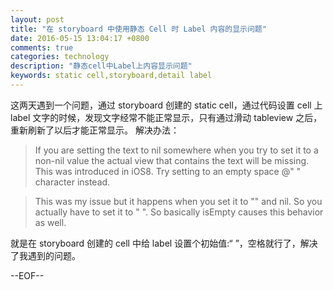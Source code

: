 ```yaml
---
layout: post
title: "在 storyboard 中使用静态 Cell 时 Label 内容的显示问题"
date: 2016-05-15 13:04:17 +0800
comments: true
categories: technology
description: "静态cell中Label上内容显示问题"
keywords: static cell,storyboard,detail label
---
```


这两天遇到一个问题，通过 storyboard 创建的 static cell，通过代码设置 cell 上 label 文字的时候，发现文字经常不能正常显示，只有通过滑动 tableview 之后，重新刷新了以后才能正常显示。
解决办法：
> If you are setting the text to nil somewhere when you try to set it to a non-nil value the actual view that contains the text will be missing. This was introduced in iOS8. Try setting to an empty space @" " character instead.

> This was my issue but it happens when you set it to "" and nil. So you actually have to set it to " ". So basically isEmpty causes this behavior as well.

就是在 storyboard 创建的 cell 中给 label 设置个初始值:“ ”，空格就行了，解决了我遇到的问题。

--EOF--